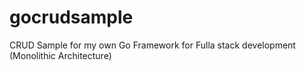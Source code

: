 # gocrudsample
CRUD Sample for my own Go Framework for Fulla stack development (Monolithic Architecture)
